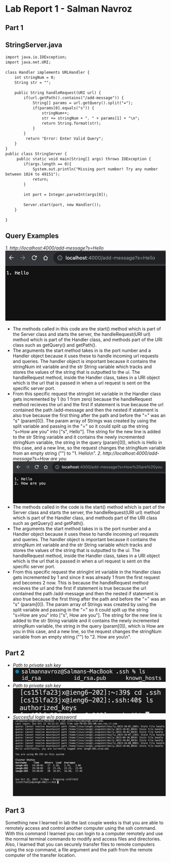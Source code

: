 # Lab Report 1 - Salman Navroz
## Part 1
## StringServer.java
```
import java.io.IOException;
import java.net.URI;

class Handler implements URLHandler {
    int stringNum = 0;
    String str = "";

    public String handleRequest(URI url) {
        if(url.getPath().contains("/add-message")) {
            String[] params = url.getQuery().split("=");
            if(params[0].equals("s")) {
                stringNum++;
                str += stringNum + ". " + params[1] + "\n";
                return String.format(str);
            }
        } 
         return "Error: Enter Valid Query";
    }
}
public class StringServer {
     public static void main(String[] args) throws IOException {
        if(args.length == 0){
            System.out.println("Missing port number! Try any number between 1024 to 49151");
            return;
        }

        int port = Integer.parseInt(args[0]);

        Server.start(port, new Handler());
    }
    
}

```

## Query Examples
_1. http://localhost:4000/add-message?s=Hello ![Image](Hello.png)_
* The methods called in this code are the start() method which is part of the Server class and starts the server, the handleRequest(URI url) method which is part of the Handler class, and methods part of the URI class such as getQuery() and getPath().
* The arguments the start method takes in is the port number and a Handler object because it uses these to handle incoming url requests and queries. The handler object is important because it contains the stringNum int variable and the str String variable which tracks and stores the values of the string that is outputted to the ui. The handleRequest method, inside the Handler class, takes in a URI object which is the url that is passed in when a url request is sent on the specific server port.
* From this specific request the stringInt int variable in the Handler class gets incremented by 1 (to 1 from zero) because the handleRequest method recieves the url and the first if statement is true because the url contained the path /add-message and then the nested if statement is also true because the first thing after the path and before the "=" was an "s" (param[0]). The param array of Strings was created by using the split variable and passing in the "=" so it could split up the string "s=How are you" into ["s", Hello"]. The string for the new line is added to the str String variable and it contains the newly incremented stringNum variable, the string in the query (param[0]), which is Hello in this case, and a new line, so the request changes the stringNum variable from an empty string ("") to "1. Hello\n".
_2. http://localhost:4000/add-message?s=How are you ![Image](Howare.png)_
* The methods called in the code is the start() method which is part of the Server class and starts the server, the handleRequest(URI url) method which is part of the Handler class, and methods part of the URI class such as getQuery() and getPath().
* The arguments the start method takes in is the port number and a Handler object because it uses these to handle incoming url requests and queries. The handler object is important because it contains the stringNum int variable and the str String variable which tracks and stores the values of the string that is outputted to the ui. The handleRequest method, inside the Handler class, takes in a URI object which is the url that is passed in when a url request is sent on the specific server port.
* From this specific request the stringInt int variable in the Handler class gets incremented by 1 and since it was already 1 from the first request and becomes 2 now. This is because the handleRequest method recieves the url and the first if statement is true because the url contained the path /add-message and then the nested if statement is also true because the first thing after the path and before the "=" was an "s" (param[0]). The param array of Strings was created by using the split variable and passing in the "=" so it could split up the string "s=How are you" into ["s", How are you"]. The string for the new line is added to the str String variable and it contains the newly incremented stringNum variable, the string in the query (param[0]), which is How are you in this case, and a new line, so the request changes the stringNum variable from an empty string ("") to "2. How are you\n".

## Part 2
* _Path to private ssh key_ ![Image](privatessh.png)
* _Path to private ssh key_ ![Image](publicssh.png)
* _Succesful login w/o password_ ![Image](logged.png)

## Part 3
Something new I learned in lab the last couple weeks is that you are able to remotely access and control another computer using the ssh command. With this command I learned you can login to a computer remotely and use the normal terminal commands to modify and access files and directories. Also, I learned that you can securely transfer files to remote computers using the scp command, a file argument and the path from the remote computer of the transfer location.
